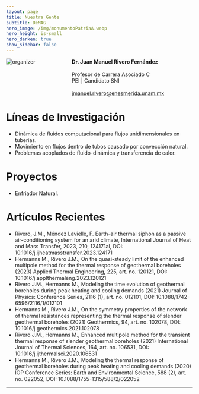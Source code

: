 ```yaml
---
layout: page
title: Nuestra Gente
subtitle: DeMAG
hero_image: /img/monumentoPatriaA.webp
hero_height: is-small
hero_darken: true
show_sidebar: false
---
```


<div class="columns is-flex is-justify-content-center is-align-items-center pb-6">
    <div class="column">
        <img loading="lazy" src="{{ site.baseurl }}/img/drrivero.webp" alt="organizer" class="ng_imagen"/>
    </div>
    <div class="column has-text-centered">
        <strong class="has-text-primary">Dr. Juan Manuel Rivero Fernández</strong><br/><br/>
        Profesor de Carrera Asociado C<br/>
        PEI | Candidato SNI<br/><br/>
        <a href="mailto:jmanuel.rivero@enesmerida.unam.mx">
            jmanuel.rivero@enesmerida.unam.mx
        </a>
    </div>
</div>
<div class="content">
    <h1 class="has-text-centered has-text-primary">
        Líneas de Investigación
    </h1> 
    <ul>
        <li>Dinámica de fluidos computacional para flujos unidimensionales en tuberías.</li>
        <li>Movimiento en flujos dentro de tubos causado por convección natural.</li>
        <li>Problemas acoplados de fluido-dinámica y transferencia de calor.</li>
    </ul>
    <h1 class="has-text-centered has-text-primary">
        Proyectos
    </h1> 
    <ul>
        <li>Enfriador Natural.</li>
    </ul>
    <h1 class="has-text-centered has-text-primary">
        Artículos Recientes
    </h1> 
    <ul>
        <li class="mb-4">Rivero, J.M., Méndez Lavielle, F. Earth-air thermal siphon as a passive air-conditioning system for an arid climate, International Journal of Heat and Mass Transfer, 2023, 210, 124171al, DOI: 10.1016/j.ijheatmasstransfer.2023.124171</li>
        <li class="mb-4">Hermanns M., Rivero J.M., On the quasi-steady limit of the enhanced multipole method for the thermal response of geothermal boreholes (2023) Applied Thermal Engineering, 225, art. no. 120121, DOI: 10.1016/j.applthermaleng.2023.120121 </li>
        <li class="mb-4">Rivero J.M., Hermanns M., Modeling the time evolution of geothermal boreholes during peak heating and cooling demands (2021) Journal of Physics: Conference Series, 2116 (1), art. no. 012101, DOI: 10.1088/1742-6596/2116/1/012101</li>
        <li class="mb-4">Hermanns M., Rivero J.M., On the symmetry properties of the network of thermal resistances representing the thermal response of slender geothermal boreholes (2021) Geothermics, 94, art. no. 102078, DOI: 10.1016/j.geothermics.2021.102078</li>
        <li class="mb-4">Rivero J.M., Hermanns M., Enhanced multipole method for the transient thermal response of slender geothermal boreholes (2021) International Journal of Thermal Sciences, 164, art. no. 106531, DOI: 10.1016/j.ijthermalsci.2020.106531</li>
        <li class="mb-4">Hermanns M., Rivero J.M., Modeling the thermal response of geothermal boreholes during peak heating and cooling demands (2020) IOP Conference Series: Earth and Environmental Science, 588 (2), art. no. 022052, DOI: 10.1088/1755-1315/588/2/022052</li>
    </ul>
</div>

---
